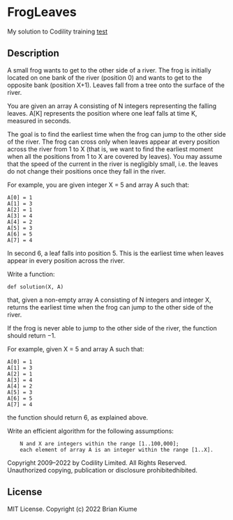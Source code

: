 # FrogLeaves
My solution to Codility training [test](https://app.codility.com/programmers/lessons/4-counting_elements/frog_river_one/)

## Description

A small frog wants to get to the other side of a river. The frog is initially located on one bank of the river (position 0) and
	wants to get to the opposite bank (position X+1). Leaves fall from a tree onto the surface of the river.

You are given an array A consisting of N integers representing the falling leaves. A[K] represents the position where one leaf falls at time K, measured in seconds.

The goal is to find the earliest time when the frog can jump to the other side of the river. 
The frog can cross only when leaves appear at every position across the river from 1 to X 
(that is, we want to find the earliest moment when all the positions from 1 to X are covered by leaves). 
You may assume that the speed of the current in the river is negligibly small, i.e. the leaves do not change their positions once they fall in the river.

For example, you are given integer X = 5 and array A such that:

    A[0] = 1
    A[1] = 3
    A[2] = 1
    A[3] = 4
    A[4] = 2
    A[5] = 3
    A[6] = 5
    A[7] = 4

In second 6, a leaf falls into position 5. This is the earliest time when leaves appear in every position across the river.

Write a function:

    def solution(X, A)

that, given a non-empty array A consisting of N integers and integer X, returns the earliest time when the frog can jump to the other side of the river.

If the frog is never able to jump to the other side of the river, the function should return −1.

For example, given X = 5 and array A such that:

    A[0] = 1
    A[1] = 3
    A[2] = 1
    A[3] = 4
    A[4] = 2
    A[5] = 3
    A[6] = 5
    A[7] = 4

the function should return 6, as explained above. 

Write an efficient algorithm for the following assumptions:

        N and X are integers within the range [1..100,000];
        each element of array A is an integer within the range [1..X].

Copyright 2009–2022 by Codility Limited. All Rights Reserved. Unauthorized copying, publication or disclosure prohibitedhibited.

## License
MIT License. Copyright (c) 2022 Brian Kiume
